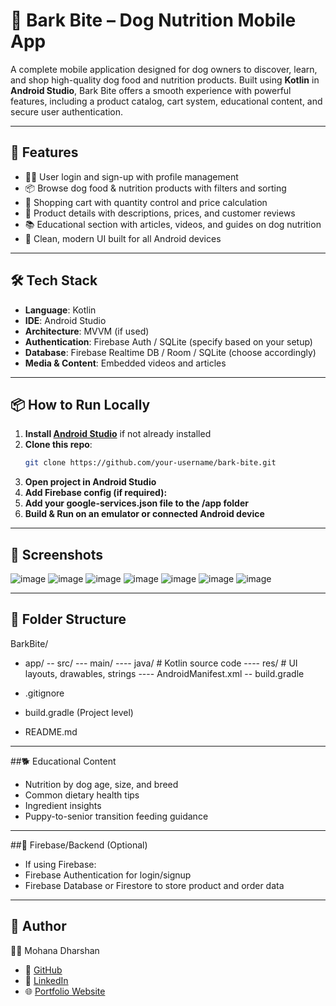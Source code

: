 # 🐾 Bark Bite – Dog Nutrition Mobile App

A complete mobile application designed for dog owners to discover, learn, and shop high-quality dog food and nutrition products. Built using **Kotlin** in **Android Studio**, Bark Bite offers a smooth experience with powerful features, including a product catalog, cart system, educational content, and secure user authentication.

---

## 🚀 Features

- 🧑‍💼 User login and sign-up with profile management  
- 📦 Browse dog food & nutrition products with filters and sorting  
- 🛒 Shopping cart with quantity control and price calculation  
- 📑 Product details with descriptions, prices, and customer reviews  
- 📚 Educational section with articles, videos, and guides on dog nutrition  
- 📱 Clean, modern UI built for all Android devices  

---

## 🛠️ Tech Stack

- **Language**: Kotlin  
- **IDE**: Android Studio  
- **Architecture**: MVVM (if used)  
- **Authentication**: Firebase Auth / SQLite (specify based on your setup)  
- **Database**: Firebase Realtime DB / Room / SQLite (choose accordingly)  
- **Media & Content**: Embedded videos and articles  

---

## 📦 How to Run Locally

1. **Install [Android Studio](https://developer.android.com/studio)** if not already installed  
2. **Clone this repo**:
   ```bash
   git clone https://github.com/your-username/bark-bite.git
3. **Open project in Android Studio**
4. **Add Firebase config (if required):**
5. **Add your google-services.json file to the /app folder**
6. **Build & Run on an emulator or connected Android device**

---

## 📸 Screenshots

![image](https://github.com/user-attachments/assets/b69f6ea4-072c-4c42-910b-aa4c2bbeffd6)
![image](https://github.com/user-attachments/assets/268097df-c3b1-47aa-b134-449aee3c8b51)
![image](https://github.com/user-attachments/assets/d96b7f3d-47b3-489e-a514-b25b08b82dfb)
![image](https://github.com/user-attachments/assets/1c25ea2b-18d5-49fc-a70a-4e37aceab479)
![image](https://github.com/user-attachments/assets/f80f29ad-dc20-4d63-b049-e73bedc5400b)
![image](https://github.com/user-attachments/assets/457f191a-48ce-408a-8021-f08040a6775f)
![image](https://github.com/user-attachments/assets/cc087dd8-da88-4ea4-b22f-91f1c8c28be0)

---

## 📂 Folder Structure

BarkBite/
- app/
-- src/
--- main/
---- java/             # Kotlin source code
---- res/              # UI layouts, drawables, strings
---- AndroidManifest.xml
-- build.gradle

- .gitignore
- build.gradle (Project level)
- README.md

---

##🐕 Educational Content
 - Nutrition by dog age, size, and breed
 - Common dietary health tips
 - Ingredient insights
 - Puppy-to-senior transition feeding guidance

---

##🔐 Firebase/Backend (Optional)
 - If using Firebase:
 - Firebase Authentication for login/signup
 - Firebase Database or Firestore to store product and order data

---

## 🤝 Author

👨‍💻 Mohana Dharshan
- 🐙 [GitHub](https://github.com/MDharshan27)
- 💼 [LinkedIn](https://www.linkedin.com/in/mdharshan)
- 🌐 [Portfolio Website](https://mdharshan27.github.io/Protfolio/)
